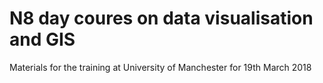 # N8 day coures on data visualisation and GIS

Materials for the training at University of Manchester for 19th March 2018
